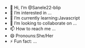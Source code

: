 - 👋 Hi, I’m @Sanele22-blip
- 👀 I’m interested in ...
- 🌱 I’m currently learning:Javascript
- 💞️ I’m looking to collaborate on ...
- 📫 How to reach me ...
- 😄 Pronouns:She/Her
- ⚡ Fun fact: ...

<!---
Sanele22-blip/Sanele22-blip is a ✨ special ✨ repository because its `README.md` (this file) appears on your GitHub profile.
You can click the Preview link to take a look at your changes.
--->
